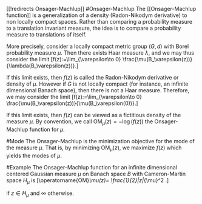 [[!redirects Onsager-Machlup]]
#Onsager-Machlup
The [[Onsager-Machlup function]] is a generalization of a density (Radon-Nikodym derivative) to non locally compact spaces. Rather than comparing a probability measure to a translation invariant measure, the idea is to compare a probability measure to translations of itself. 

More precisely, consider a locally compact metric group $(G, d)$ with Borel probability measure $\mu$.  Then there exists Haar measure $\lambda$, and we may thus consider the limit 
\[f(z):=\lim_{\varepsilon\to 0} \frac{\mu(B_\varepsilon(z))}{\lambda(B_\varepsilon(z))}.\]

If this limit exists, then $f(z)$ is called the Radon-Nikodym derivative or density of $\mu$. However if $G$ is not locally compact (for instance, an infinite dimensional Banach space), then there is not a Haar measure. Therefore, we may consider the limit 
\[f(z):=\lim_{\varepsilon\to 0} \frac{\mu(B_\varepsilon(z))}{\mu(B_\varepsilon(0))}.\] 

If this limit exists, then $f(z)$ can be viewed as a fictitious density of the measure $\mu$. By convention, we call $\operatorname{OM}_\mu(z)=- \log (f(z))$ the Onsager-Machlup function for $\mu$.

#Mode
The Onsager-Machlup is the minimization objective for the mode of the measure $\mu$. That is, by minimizing $\operatorname{OM}_\mu(z)$, we maximize $f(z)$ which yields the modes of $\mu$. 

#Example
The Onsager-Machlup function for an infinite dimensional centered Gaussian measure $\mu$ on Banach space $B$ with Cameron-Martin space $H_\mu$ is 
\[\operatorname{OM}_\mu(z)=
\frac{1}{2}\|z\|_{\mu}^2 .\]

if $z\in H_\mu$ and $\infty$ otherwise. 